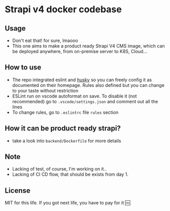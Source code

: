 # Strapi v4 docker codebase

## Usage
- Don't eat that! for sure, lmaooo
- This one aims to make a product ready Strapi V4 CMS image, which can be deployed anywhere, from on-premise server to K8S, Cloud...

## How to use 
- The repo integrated eslint and [husky](https://typicode.github.io/husky/#/) so you can freely config it as documented on their homepage. Rules also defined but you can change to your taste without restriction
- ESLint run on vscode autoformat on save. To disable it (not recommended) go to `.vscode/settings.json` and comment out all the lines
- To change rules, go to `.eslintrc` file `rules` section

## How it can be product ready strapi?
- take a look into `backend/Dockerfile` for more details

## Note
- Lacking of test, of course, I'm working on it..
- Lacking of CI CD flow, that should be exists from day 1. 

## License 
MIT for this life. If you got next life, you have to pay for it :cool:
